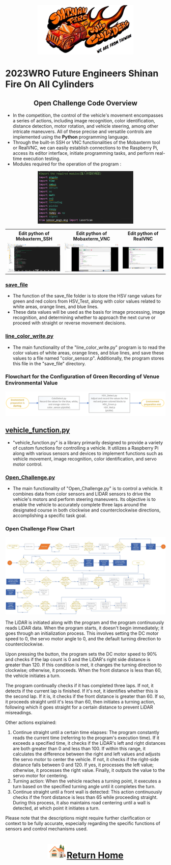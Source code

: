 <div align=center> <img src="../../../other/img/logo.png" width = 300 alt=" logo"> </div>

2023WRO Future Engineers Shinan Fire On All Cylinders  
====
## <div align="center">Open Challenge Code Overview</div> 
- In the competition, the control of the vehicle's movement encompasses a series of actions, including image recognition, color identification, distance detection, motor rotation, and vehicle steering, among other intricate maneuvers. All of these precise and versatile controls are implemented using the __Python__ programming language.
- Through the built-in SSH or VNC functionalities of the Mobaxterm tool or RealVNC, we can easily establish connections to the Raspberry Pi, access its editor interface, initiate programming tasks, and perform real-time execution testing.
- Modules required for the operation of the program :

<div align="center">
<img src="../img/modles_NO_C.png" width="300" alt="Mobaxterm_SSH_python">
</div>

 <div align="center">
 <table>
 <tr align="center">
 <th> Edit python of  Mobaxterm_SSH  
 </th>
 <th> Edit python of  Mobaxterm_VNC
 </th>
 <th>Edit python of RealVNC
 </th>
 <tr align="center" > 
 <td><img src="../img/Mobaxterm_SSH_python.png" width="300" alt="Mobaxterm_SSH_python"> </td>
 <td><img src="../img/Mobaxterm_VNC_python.png" width="300" alt="Mobaxterm_VNC_python"> </td>
 <td><img src="../img/realVNC_python.png" width="300" alt="realVNC_python"> </td>
 </tr>

 </tr>
 </table>
 </div>

### [save_file](./save_file)
- The function of the save_file folder is to store the HSV range values for green and red colors from HSV_Test, along with color values related to white areas, orange lines, and blue lines.
- These data values will be used as the basis for image processing, image recognition, and determining whether to approach the next curve or proceed with straight or reverse movement decisions.



### [line_color_write.py](./line_color_write.py)
- The main functionality of the "line_color_write.py" program is to read the color values of white areas, orange lines, and blue lines, and save these values to a file named "color_sensor.p". Additionally, the program stores this file in the "save_file" directory.



### Flowchart for the Configuration of Green Recording of Venue Environmental Value
 ![Flowchart for the Configuration of Green Recording of Venue Environmental Value](../../System_Platform%20_Software/img/setup_recode.png)  

## [vehicle_function.py](./vehicle_function.py)
- "vehicle_function.py" is a library primarily designed to provide a variety of custom functions for controlling a vehicle. It utilizes a Raspberry Pi along with various sensors and devices to implement functions such as vehicle movement, image recognition, color identification, and servo motor control.



### [Open_Challenge.py](./Open_Challenge.py)
- The main functionality of "Open_Challenge.py" is to control a vehicle. It combines data from color sensors and LIDAR sensors to drive the vehicle's motors and perform steering maneuvers. Its objective is to enable the vehicle to accurately complete three laps around the designated course in both clockwise and counterclockwise directions, accomplishing a specific task goal.



### Open Challenge Flow Chart

<div align=center><img src="../img/open_challange_img.jpg"></div>


The LiDAR is initiated along with the program and the program continuously reads LiDAR data. When the program starts, it doesn't begin immediately; it goes through an initialization process. This involves setting the DC motor speed to 0, the servo motor angle to 0, and the default turning direction to counterclockwise.

Upon pressing the button, the program sets the DC motor speed to 90% and checks if the lap count is 0 and the LiDAR's right side distance is greater than 120. If this condition is met, it changes the turning direction to clockwise; otherwise, it proceeds. When the front distance is less than 60, the vehicle initiates a turn.

The program continually checks if it has completed three laps. If not, it detects if the current lap is finished. If it's not, it identifies whether this is the second lap. If it is, it checks if the front distance is greater than 60. If so, it proceeds straight until it's less than 60, then initiates a turning action, following which it goes straight for a certain distance to prevent LiDAR misreadings.

Other actions explained:
1. Continue straight until a certain time elapses: The program constantly reads the current time (referring to the program's execution time). If it exceeds a specified time, it checks if the LiDAR's left and right distances are both greater than 0 and less than 100. If within this range, it calculates the difference between the right and left values and adjusts the servo motor to center the vehicle. If not, it checks if the right-side distance falls between 0 and 120. If yes, it processes the left value; otherwise, it processes the right value. Finally, it outputs the value to the servo motor for centering.
2. Turning action: When the vehicle reaches a turning point, it executes a turn based on the specified turning angle until it completes the turn.
3. Continue straight until a front wall is detected: This action continuously checks if the front distance is less than 65 while proceeding straight. During this process, it also maintains road centering until a wall is detected, at which point it initiates a turn.

Please note that the descriptions might require further clarification or context to be fully accurate, especially regarding the specific functions of sensors and control mechanisms used.
# <div align="center">![HOME](../../../other/img/Home.png)[Return Home](../../../)</div>  
